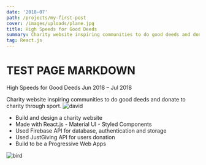 ```yaml
---
date: '2018-07'
path: /projects/my-first-post
cover: /images/uploads/plane.jpg
title: High Speeds for Good Deeds
summary: Charity website inspiring communities to do good deeds and donate to charity through sport.
tag: React.js
---
```


# TEST PAGE MARKDOWN

High Speeds for Good Deeds
Jun 2018 – Jul 2018

Charity website inspiring communities to do good deeds and donate to charity through sport.
![david](/static/david.png)

- Build and design a charity website
- Made with React.js - Material UI - Styled Components
- Used Firebase API for database, authentication and storage
- Used JustGiving API for users donation
- Build to be a Progressive Web Apps

![bird](/images/uploads/labs.png)
